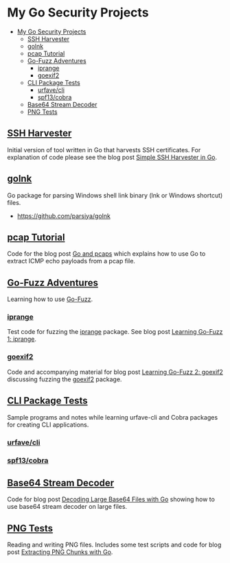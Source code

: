 # My Go Security Projects

<!-- MarkdownTOC -->

- [My Go Security Projects](#my-go-security-projects)
    - [SSH Harvester](#ssh-harvester)
    - [golnk](#golnk)
    - [pcap Tutorial](#pcap-tutorial)
    - [Go-Fuzz Adventures](#go-fuzz-adventures)
        - [iprange](#iprange)
        - [goexif2](#goexif2)
    - [CLI Package Tests](#cli-package-tests)
        - [urfave/cli](#urfavecli)
        - [spf13/cobra](#spf13cobra)
    - [Base64 Stream Decoder](#base64-stream-decoder)
    - [PNG Tests](#png-tests)

<!-- /MarkdownTOC -->

<a id="ssh-harvester"></a>
## [SSH Harvester](ssh-harvester)
Initial version of tool written in Go that harvests SSH certificates. For explanation of code please see the blog post [Simple SSH Harvester in Go][go-sshharvester].

## [golnk](golnk)
Go package for parsing Windows shell link binary (lnk or Windows shortcut) files.

* https://github.com/parsiya/golnk

<a id="pcap-tutorial"></a>
## [pcap Tutorial](pcap-tutorial)
Code for the blog post [Go and pcaps][go-pcap] which explains how to use Go to extract ICMP echo payloads from a pcap file.

<a id="go-fuzz-adventures"></a>
## [Go-Fuzz Adventures](go-fuzz)
Learning how to use [Go-Fuzz][go-fuzz-github].

<a id="iprange"></a>
### [iprange](go-fuzz/iprange)
Test code for fuzzing the [iprange][iprange-github] package. See blog post [Learning Go-Fuzz 1: iprange][iprange-blog].

<a id="goexif2"></a>
### [goexif2](go-fuzz/goexif2)
Code and accompanying material for blog post [Learning Go-Fuzz 2: goexif2][goexif2-blog] discussing fuzzing the [goexif2][goexif2-github] package.

<a id="cli-package-tests"></a>
## [CLI Package Tests](cli-package-tests)
Sample programs and notes while learning urfave-cli and Cobra packages for creating CLI applications.

<a id="urfavecli"></a>
### [urfave/cli](cli-package-tests/urfave-cli)

<a id="spf13cobra"></a>
### [spf13/cobra](cli-package-tests/spf13-cobra)

<a id="base64-stream-decoder"></a>
## [Base64 Stream Decoder](base64-stream-decoder/b64-stream-decoder.go)
Code for blog post [Decoding Large Base64 Files with Go][go-base64-decoder] showing how to use base64 stream decoder on large files.

<a id="png-tests"></a>
## [PNG Tests](png-tests)
Reading and writing PNG files. Includes some test scripts and code for blog post [Extracting PNG Chunks with Go][go-png-chunk].

<!-- Links -->

[go-pcap]: https://parsiya.net/blog/2017-12-03-go-and-pcaps/
[go-sshharvester]: https://parsiya.net/blog/2017-12-28-simple-ssh-harvester-in-go/
[go-base64-decoder]: https://parsiya.net/blog/2018-01-19-decoding-large-base64-files-with-go/
[go-png-chunk]: https://parsiya.net/blog/2018-02-25-extracting-png-chunks-with-go/
[go-fuzz-github]: https://github.com/dvyukov/go-fuzz
[iprange-github]: https://github.com/malfunkt/iprange
[iprange-blog]: https://parsiya.net/blog/2018-04-29-learning-go-fuzz-1-iprange/
[goexif2-github]: https://github.com/xor-gate/goexif2
[goexif2-blog]: https://parsiya.net/blog/2018-05-05-learning-go-fuzz-2-goexif2/
